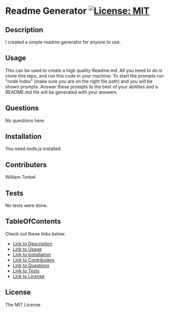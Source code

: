 # Readme Generator [![License: MIT](https://img.shields.io/badge/License-MIT-yellow.svg)](https://opensource.org/licenses/MIT)
## Description 
I created a simple readme generator for anyone to use.
## Usage 
This can be used to create a high quality Readme.md. All you need to do is clone this repo, and run this code in your machine. To start the prompts run "node index" (make sure you are on the right file path) and you will be shown prompts. Answer these prompts to the best of your abilities and a README.md file will be generated with your answers.
## Questions 
No questions here.
## Installation 
You need node.js installed.
## Contributers 
William Tonkel
## Tests 
No tests were done.
## TableOfContents 
Check out these links below. 

* [Link to Description](#description)
* [Link to Usage](#usage)
* [Link to Installation](#installation)
* [Link to Contributers](#contributers)
* [Link to Questions](#questions)
* [Link to Tests](#tests)
* [Link to License](#license)
## License 
The MIT License
